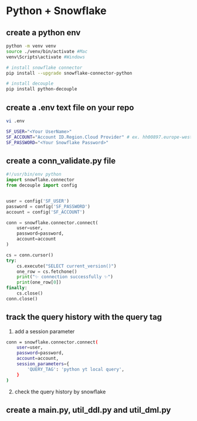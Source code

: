 # Python + Snowflake

## create a python env

```bash
python -m venv venv
source ./venv/bin/activate #Mac
venv\Scripts\activate #Windows

# install snowflake connector
pip install --upgrade snowflake-connector-python

# install decouple
pip install python-decouple
```

## create a .env text file on your repo
```bash
vi .env

SF_USER="<Your UserName>"
SF_ACCOUNT="Account ID.Region.Cloud Provider" # ex. hh00897.europe-west4.gcp
SF_PASSWORD="<Your Snowflake Password>"
```

## create a conn_validate.py file
```python
#!/usr/bin/env python
import snowflake.connector
from decouple import config


user = config('SF_USER')
password = config('SF_PASSWORD')
account = config('SF_ACCOUNT')

conn = snowflake.connector.connect(
    user=user,
    password=password,
    account=account
)

cs = conn.cursor()
try:
    cs.execute("SELECT current_version()")
    one_row = cs.fetchone()
    print("✨ connection successfully ✨")
    print(one_row[0])
finally:
    cs.close()
conn.close()
```
## track the query history with the query tag

1. add a session parameter
```bash
conn = snowflake.connector.connect(
    user=user,
    password=password,
    account=account,
    session_parameters={
        'QUERY_TAG': 'python yt local query',
    }
)
```

2. check the query history by snowflake

## create a main.py, util_ddl.py and util_dml.py


